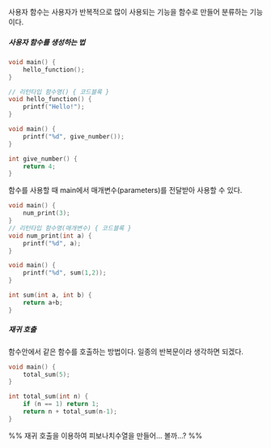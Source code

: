 사용자 함수는 사용자가 반복적으로 많이 사용되는 기능을 함수로 만들어 분류하는 기능이다.

##### 사용자 함수를 생성하는 법

```c 
void main() {
	hello_function();
}

// 리턴타입 함수명() { 코드블록 }
void hello_function() {
	printf("Hello!");
}
```

```c
void main() {
	printf("%d", give_number());
}

int give_number() {
	return 4;
}
```

함수를 사용할 때 main에서 매개변수(parameters)를 전달받아 사용할 수 있다.

```c 
void main() {
	num_print(3);
}
// 리턴타입 함수명(매개변수) { 코드블록 }
void num_print(int a) {
	printf("%d", a);
}
```

```c
void main() {
	printf("%d", sum(1,2));
}

int sum(int a, int b) {
	return a+b;
}
```

##### 재귀 호출

함수안에서 같은 함수를 호출하는 방법이다. 일종의 반복문이라 생각하면 되겠다.

```c
void main() {
	total_sum(5);
}

int total_sum(int n) {
	if (n == 1) return 1;
	return n + total_sum(n-1);
}
```

%% 재귀 호출을 이용하여 피보나치수열을 만들어... 볼까...? %%